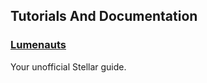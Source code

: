 ## Tutorials And Documentation

### [Lumenauts](https://www.lumenauts.com/)
Your unofficial Stellar guide.  
&nbsp;
